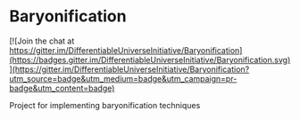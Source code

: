 # Baryonification

[![Join the chat at https://gitter.im/DifferentiableUniverseInitiative/Baryonification](https://badges.gitter.im/DifferentiableUniverseInitiative/Baryonification.svg)](https://gitter.im/DifferentiableUniverseInitiative/Baryonification?utm_source=badge&utm_medium=badge&utm_campaign=pr-badge&utm_content=badge)

Project for implementing baryonification techniques
